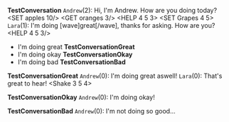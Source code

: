 **TestConversation**
`Andrew`(2): Hi, I'm Andrew. How are you doing today? <SET apples 10/> <GET oranges 3/> <HELP 4 5 3> <SHAKE hands/> <SET Grapes 4 5>
`Lara`(1): I'm doing [wave]great[/wave], thanks for asking. How are you? <HELP 4 5 3/> <SHAKE hands>

- I'm doing great **TestConversationGreat**
- I'm doing okay **TestConversationOkay**
- I'm doing bad **TestConversationBad**

**TestConversationGreat**
`Andrew`(0): I'm doing great aswell!
`Lara`(0): That's great to hear! <Shake 3 5 4>

**TestConversationOkay**
`Andrew`(0): I'm doing okay!

**TestConversationBad**
`Andrew`(0): I'm not doing so good...
